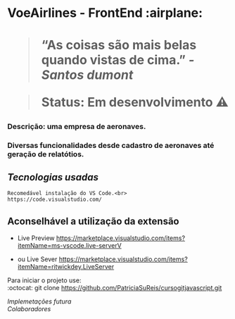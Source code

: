 <h1>VoeAirlines - FrontEnd :airplane:<h1>

>“As coisas são mais belas quando vistas de cima.”
>*-Santos dumont* 

> Status: Em desenvolvimento :warning:

### Descrição: uma empresa de aeronaves.
### Diversas funcionalidades desde cadastro de aeronaves até geração de relatótios.

## *Tecnologias usadas*

```
Recomedável instalação do VS Code.<br>
https://code.visualstudio.com/
```
## Aconselhável a utilização da extensão

 - Live Preview
   https://marketplace.visualstudio.com/items?itemName=ms-vscode.live-serverV

 - ou Live Sever
   https://marketplace.visualstudio.com/items?itemName=ritwickdey.LiveServer

Para iniciar o projeto use: <br>
:octocat:  git clone https://github.com/PatriciaSuReis/cursogitjavascript.git

*Implemetações futura*<br>
*Colaboradores*<br>

